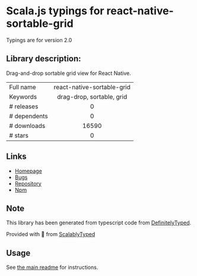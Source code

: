 
# Scala.js typings for react-native-sortable-grid

Typings are for version 2.0

## Library description:
Drag-and-drop sortable grid view for React Native.

|                    |                 |
| ------------------ | :-------------: |
| Full name          | react-native-sortable-grid |
| Keywords           | drag-drop, sortable, grid |
| # releases         | 0 |
| # dependents       | 0 |
| # downloads        | 16590 |
| # stars            | 0 |

## Links
- [Homepage](https://github.com/ollija/react-native-sortable-grid#readme)
- [Bugs](https://github.com/ollija/react-native-sortable-grid/issues)
- [Repository](https://github.com/ollija/react-native-sortable-grid)
- [Npm](https://www.npmjs.com/package/react-native-sortable-grid)
    


## Note
This library has been generated from typescript code from [DefinitelyTyped](https://definitelytyped.org).

Provided with :purple_heart: from [ScalablyTyped](https://github.com/oyvindberg/ScalablyTyped)

## Usage
See [the main readme](../../readme.md) for instructions.


